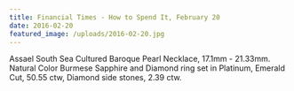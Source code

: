 ```yaml
---
title: Financial Times - How to Spend It, February 20
date: 2016-02-20
featured_image: /uploads/2016-02-20.jpg
---
```

Assael South Sea Cultured Baroque Pearl Necklace, 17.1mm - 21.33mm. Natural Color Burmese Sapphire and Diamond ring set in Platinum, Emerald Cut, 50.55 ctw, Diamond side stones, 2.39 ctw. ​​
